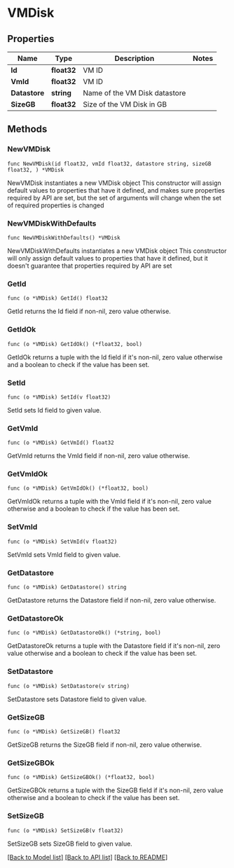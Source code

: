 # VMDisk

## Properties

Name | Type | Description | Notes
------------ | ------------- | ------------- | -------------
**Id** | **float32** | VM ID | 
**VmId** | **float32** | VM ID | 
**Datastore** | **string** | Name of the VM Disk datastore | 
**SizeGB** | **float32** | Size of the VM Disk in GB | 

## Methods

### NewVMDisk

`func NewVMDisk(id float32, vmId float32, datastore string, sizeGB float32, ) *VMDisk`

NewVMDisk instantiates a new VMDisk object
This constructor will assign default values to properties that have it defined,
and makes sure properties required by API are set, but the set of arguments
will change when the set of required properties is changed

### NewVMDiskWithDefaults

`func NewVMDiskWithDefaults() *VMDisk`

NewVMDiskWithDefaults instantiates a new VMDisk object
This constructor will only assign default values to properties that have it defined,
but it doesn't guarantee that properties required by API are set

### GetId

`func (o *VMDisk) GetId() float32`

GetId returns the Id field if non-nil, zero value otherwise.

### GetIdOk

`func (o *VMDisk) GetIdOk() (*float32, bool)`

GetIdOk returns a tuple with the Id field if it's non-nil, zero value otherwise
and a boolean to check if the value has been set.

### SetId

`func (o *VMDisk) SetId(v float32)`

SetId sets Id field to given value.


### GetVmId

`func (o *VMDisk) GetVmId() float32`

GetVmId returns the VmId field if non-nil, zero value otherwise.

### GetVmIdOk

`func (o *VMDisk) GetVmIdOk() (*float32, bool)`

GetVmIdOk returns a tuple with the VmId field if it's non-nil, zero value otherwise
and a boolean to check if the value has been set.

### SetVmId

`func (o *VMDisk) SetVmId(v float32)`

SetVmId sets VmId field to given value.


### GetDatastore

`func (o *VMDisk) GetDatastore() string`

GetDatastore returns the Datastore field if non-nil, zero value otherwise.

### GetDatastoreOk

`func (o *VMDisk) GetDatastoreOk() (*string, bool)`

GetDatastoreOk returns a tuple with the Datastore field if it's non-nil, zero value otherwise
and a boolean to check if the value has been set.

### SetDatastore

`func (o *VMDisk) SetDatastore(v string)`

SetDatastore sets Datastore field to given value.


### GetSizeGB

`func (o *VMDisk) GetSizeGB() float32`

GetSizeGB returns the SizeGB field if non-nil, zero value otherwise.

### GetSizeGBOk

`func (o *VMDisk) GetSizeGBOk() (*float32, bool)`

GetSizeGBOk returns a tuple with the SizeGB field if it's non-nil, zero value otherwise
and a boolean to check if the value has been set.

### SetSizeGB

`func (o *VMDisk) SetSizeGB(v float32)`

SetSizeGB sets SizeGB field to given value.



[[Back to Model list]](../README.md#documentation-for-models) [[Back to API list]](../README.md#documentation-for-api-endpoints) [[Back to README]](../README.md)


